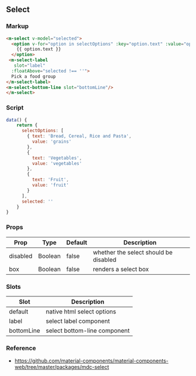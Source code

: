 ## Select

### Markup

```html
<m-select v-model="selected">
  <option v-for="option in selectOptions" :key="option.text" :value="option.value" :selected="selected === option.value">
    {{ option.text }}
  </option>
 <m-select-label
   slot="label"
  :floatAbove="selected !== ''">
  Pick a food group
</m-select-label> 
<m-select-bottom-line slot="bottomLine"/>
</m-select>
```

### Script

```javascript
data() {
    return {
      selectOptions: [
        { text: 'Bread, Cereal, Rice and Pasta',
          value: 'grains'
        },
        {
          text: 'Vegetables',
          value: 'vegetables'
        },
        {
          text: 'Fruit',
          value: 'fruit'
        }
      ],
      selected: ''
    }
}
```

### Props

| Prop | Type | Default | Description |
|------|------|---------|-------------|
| disabled | Boolean | false | whether the select should be disabled |
| box | Boolean | false | renders a select box |

### Slots

| Slot | Description |
|------|-------------|
| default | native html select options |
| label | select label component |
| bottomLine | select bottom-line component |

### Reference

- https://github.com/material-components/material-components-web/tree/master/packages/mdc-select
